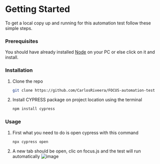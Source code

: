 # Getting Started

To get a local copy up and running for this automation test follow these simple steps.

### Prerequisites

You should have already installed  [Node](https://nodejs.org/dist/v14.17.6/node-v14.17.6-x64.msi) on your PC or else click on it and install.

### Installation

1. Clone the repo
   ```sh
   git clone https://github.com/CarlosRiveera/FOCUS-automation-test
   ```
3. Install CYPRESS package on project location using the terminal
   ```sh
   npm install cypress
   ```

### Usage

1. First what you need to do is open cypress with this command 
    ```sh
    npx cypress open
    ```
2. A new tab should be open, clic on focus.js and the test will run automatically 
  ![image](https://user-images.githubusercontent.com/21248713/134866909-a124aa54-4927-4f30-b5c3-6b30a6a36f93.png)
